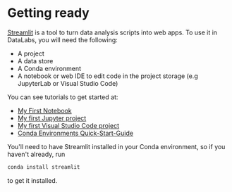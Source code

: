 # Getting ready

[Streamlit](https://streamlit.io) is a tool to turn data analysis
scripts into web apps.  To use it in DataLabs, you will need the
following:

* A project
* A data store
* A Conda environment
* A notebook or web IDE to edit code in the project storage (e.g JupyterLab
or Visual Studio Code)

You can see tutorials to get started at:

* [My First Notebook](../my-first-notebook/)
* [My first Jupyter project](../getting-started-jupyter/)
* [My first Visual Studio Code project](../getting-started-vscode/)
* [Conda Environments Quick-Start-Guide](../../conda-pkgs/)

You'll need to have Streamlit installed in your Conda environment, so
if you haven't already, run

```bash
conda install streamlit
```

to get it installed.
